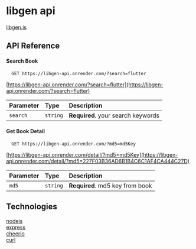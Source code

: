 # libgen api

[libgen.is](https://libgen.is/)

## API Reference

#### Search Book

```http
  GET https://libgen-api.onrender.com/?search=flutter
```

[https://libgen-api.onrender.com/?search=flutter](https://libgen-api.onrender.com/?search=flutter)

| Parameter | Type     | Description                        |
| :-------- | :------- | :--------------------------------- |
| `search`  | `string` | **Required**. your search keywords |

#### Get Book Detail

```http
  GET https://libgen-api.onrender.com/?md5=md5Key
```

[https://libgen-api.onrender.com/detail/?md5=md5Key](https://libgen-api.onrender.com/detail/?md5=227F03B36AD6B1B4C6C1AF4CA444C27D)

| Parameter | Type     | Description                     |
| :-------- | :------- | :------------------------------ |
| `md5`     | `string` | **Required**. md5 key from book |

## Technologies

[nodejs](https://nodejs.org/en/)\
[express](https://www.npmjs.com/package/express)\
[cheerio](https://www.npmjs.com/package/cheerio)\
[curl](https://www.npmjs.com/package/curl)
